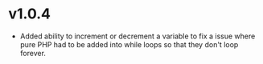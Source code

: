 v1.0.4
===

- Added ability to increment or decrement a variable to fix a issue where pure PHP had to be added into while loops so that they don't loop forever.